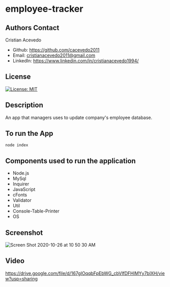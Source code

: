 # employee-tracker

## Authors Contact

Cristian Acevedo

* Github: https://github.com/cacevedo2011
* Email: cristianacevedo2011@gmail.com
* LinkedIn: https://www.linkedin.com/in/cristianacevedo1994/


## License

[![License: MIT](https://img.shields.io/badge/License-MIT-yellow.svg)](https://opensource.org/licenses/MIT)

## Description

An app that managers uses to update company's employee database.

## To run the App

```
node index
```

## Components used to run the application

* Node.js
* MySql
* Inquirer
* JavaScript
* cFonts
* Validator
* Util
* Console-Table-Printer
* OS

## Screenshot

![Screen Shot 2020-10-26 at 10 50 30 AM](https://user-images.githubusercontent.com/18291317/97188414-da8baa80-1779-11eb-9cbc-e986b9467bdf.png)

## Video

https://drive.google.com/file/d/167gIOqqbFpEbWG_cbVlfDFHlMYy7blXH/view?usp=sharing